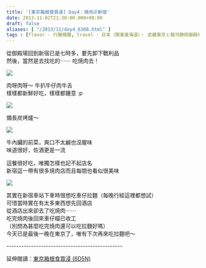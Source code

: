 ```yaml
---
title: '[東京箱根食買浸] Day4：焼肉＠新宿'
date: 2013-11-02T21:30:00.000+08:00
draft: false
aliases: [ "/2013/11/day4_6308.html" ]
tags : [flavor - 行膳積腹, travel - 日本（関東東海道）・ 武藏東京と駿河静岡御殿場と相模神奈川箱根]
---
```


從御殿場回到新宿已是七時多，要先卸下戰利品  
然後，當然是去找吃的⋯⋯ 吃焼肉去！  

![](/images/tokyo4d.jpg)

肉呀肉呀～ 牛扒牛仔肉牛舌  
樣樣都新鮮好吃，樣樣都鍾意 :p  

![](/images/tokyo4d1.jpg)

備長炭烤爐～  

![](/images/tokyo4d2.jpg)

牛內臟的前菜，爽口不太鹹也沒腥味  
味道很好，佐酒更是一流  
  
這餐很好吃，唯獨怎樣也記不起店名  
新宿這一帶有很多焼肉店而且每間也看似很美味  
 
  

![](/images/tokyo4d3.jpg)

其實在新宿車站下車時很想吃車仔拉麵（每晚行經這裡都想試）  
可惜當時實在有太多東西想先回酒店  
從酒店出來卻去了吃焼肉⋯⋯  
吃完焼肉後回來車仔檔已收工  
（別問為甚麼吃完焼肉還可以吃拉麵好嗎）  
今天已是最後一晚在東京了，唯有下次再來吃拉麵吧～  
  
\-----------------------------------------------  
  
延伸閱讀：[東京箱根食買浸 (6D5N)](https://hidie.net/tokyo6d5n/)
